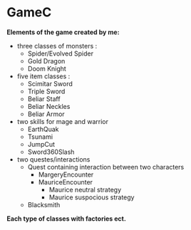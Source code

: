 # GameC
**Elements of the game created by me:**
* three classes of monsters :
  * Spider/Evolved Spider
  * Gold Dragon
  * Doom Knight
* five item classes :
  * Scimitar Sword
  * Triple Sword
  * Beliar Staff
  * Beliar Neckles
  * Beliar Armor
* two skills for mage and warrior
  * EarthQuak
  * Tsunami
  * JumpCut
  * Sword360Slash
* two questes/interactions 
  * Quest containing interaction between two characters
    * MargeryEncounter
    * MauriceEncounter
       * Maurice neutral strategy
       * Maurice suspocious strategy
  * Blacksmith
  
**Each type of classes with factories ect.**
